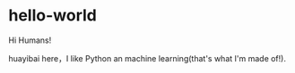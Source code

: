 # hello-world

Hi Humans!

huayibai here，I like Python an machine learning(that's what  I'm made of!).
